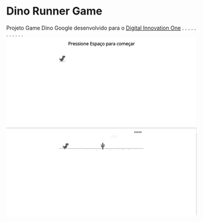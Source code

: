 <h1><strong>Dino Runner Game</strong></h1>

<p>Projeto Game Dino Google desenvolvido para o <a href="https://digitalinnovation.one" target="_blank">Digital Innovation One</a>
  .
  .
  .
  .
  .
  .
  .
  .
  .
  .
  .
  <img src="https://raw.githubusercontent.com/palomamourap/DinoRunnerGame/main/assets/demo1.png"> <br>
  <img src="https://raw.githubusercontent.com/palomamourap/DinoRunnerGame/main/assets/demo2.png">
